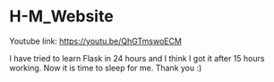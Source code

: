 # H-M_Website
Youtube link: https://youtu.be/QhGTmswoECM

I have tried to learn Flask in 24 hours and I think I got it after 15 hours working. Now it is time to sleep for me. Thank you :)
